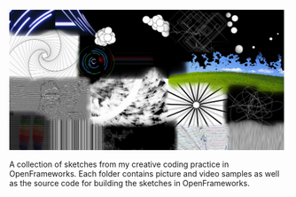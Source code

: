![alt text](https://raw.githubusercontent.com/seem-less/Creative-Coding-Scrapbook/master/CollageOfSketches.jpg)

A collection of sketches from my creative coding practice in OpenFrameworks.  Each folder contains picture and video samples as well as the source code for building the sketches in OpenFrameworks.
